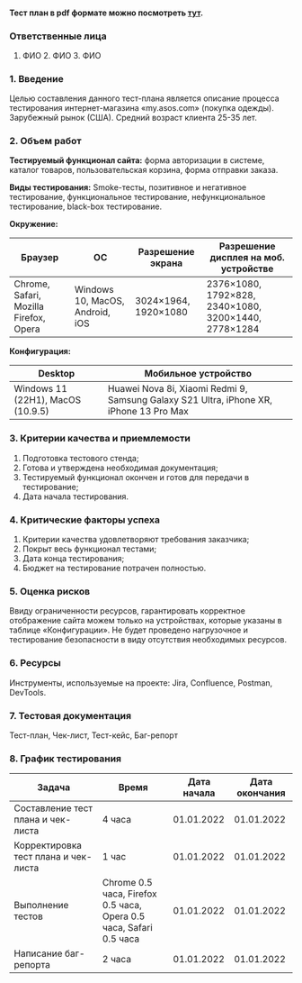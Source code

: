 #### Тест план в pdf формате можно посмотреть [тут](https://drive.google.com/file/d/1jA3aQEehWOBna7TFAMe5BeXWmGInfV-H/view?usp=sharing).

### Ответственные лица

1. ФИО 2. ФИО 3. ФИО

### 1. Введение
Целью составления данного тест-плана является описание процесса тестирования интернет-магазина «my.asos.com» (покупка одежды). Зарубежный рынок (США). Средний возраст клиента 25-35 лет.

### 2. Объем работ

__Тестируемый функционал сайта:__ форма авторизации в системе, каталог товаров, пользовательская корзина, форма отправки заказа.

__Виды тестирования:__ Smoke-тесты, позитивное и негативное тестирование, функциональное тестирование, нефункциональное тестирование, black-box тестирование.

__Окружение:__

Браузер | ОС | Разрешение экрана | Разрешение дисплея на моб. устройстве
---|---|---|---
Chrome, Safari, Mozilla Firefox, Opera | Windows 10, MacOS, Android, iOS | 3024×1964, 1920×1080 | 2376×1080, 1792×828, 2340×1080, 3200×1440, 2778×1284

__Конфигурация:__

Desktop | Мобильное устройство 
---|---
Windows 11 (22Н1), MacOS (10.9.5) | Huawei Nova 8i, Xiaomi Redmi 9, Samsung Galaxy S21 Ultra, iPhone XR, iPhone 13 Pro Max

### 3. Критерии качества и приемлемости
1. Подготовка тестового стенда;
2. Готова и утверждена необходимая документация;
2. Тестируемый функционал окончен и готов для передачи в тестирование;
4. Дата начала тестирования.

### 4. Критические факторы успеха
1. Критерии качества удовлетворяют требования заказчика;
2. Покрыт весь функционал тестами;
3. Дата конца тестирования;
4. Бюджет на тестирование потрачен полностью.

### 5. Оценка рисков
Ввиду ограниченности ресурсов, гарантировать корректное отображение сайта можем только на устройствах, которые указаны в таблице «Конфигурации». Не будет проведено нагрузочное и тестирование безопасности в виду отсутствия необходимых ресурсов.

### 6. Ресурсы
Инструменты, используемые на проекте: Jira, Confluence, Postman, DevTools.

### 7. Тестовая документация
Тест-план, Чек-лист, Тест-кейс, Баг-репорт

### 8. График тестирования

Задача | Время | Дата начала | Дата окончания
---|---|---|---
Составление тест плана и чек-листа | 4 часа | 01.01.2022 | 01.01.2022
Корректировка тест плана и чек-листа | 1 час | 01.01.2022 | 01.01.2022
Выполнение тестов | Chrome 0.5 часа, Firefox 0.5 часа, Opera 0.5 часа, Safari 0.5 часа | 01.01.2022 | 01.01.2022
Написание баг-репорта | 2 часа | 01.01.2022 | 01.01.2022
